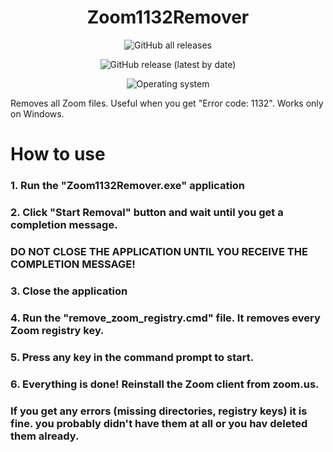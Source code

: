 <h1 align="center">Zoom1132Remover</h1>
<p align="center"><img alt="GitHub all releases" src="https://img.shields.io/github/downloads/bigos2012/Zoom1132Remover/total?style=plastic"></p>
<p align="center"><img alt="GitHub release (latest by date)" src="https://img.shields.io/github/v/release/bigos2012/Zoom1132Remover?style=plastic"></p>
<p align="center"><img alt="Operating system" src="https://img.shields.io/badge/operating%20system-windows-red?style=plastic"></p>

Removes all Zoom files. Useful when you get "Error code: 1132".
Works only on Windows.

# How to use
### 1. Run the "Zoom1132Remover.exe" application
### 2. Click "Start Removal" button and wait until you get a completion message.
### DO NOT CLOSE THE APPLICATION UNTIL YOU RECEIVE THE COMPLETION MESSAGE!
### 3. Close the application
### 4. Run the "remove_zoom_registry.cmd" file. It removes every Zoom registry key.
### 5. Press any key in the command prompt to start.
### 6. Everything is done! Reinstall the Zoom client from zoom.us.

### If you get any errors (missing directories, registry keys) it is fine. you probably didn't have them at all or you hav deleted them already.

